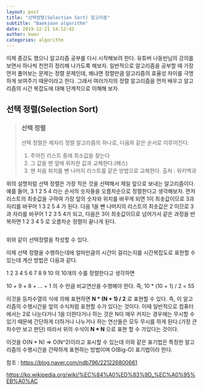 ```yaml
---
layout: post
title: "선택정렬(Selection Sort) 알고리즘"
subtitle: "Baekjoon algorithm"
date: 2019-12-21 14:12:42
author: kwon
categories: algorithm
---
```

이제 종강도 했으니 알고리즘 공부를 다시 시작해보려 한다. 유튜버 나동빈님의 강의를 보면서 하나씩 천천히 정리해 나가도록 해보자. 일반적으로 알고리즘을 공부할 때 가장 먼저 풀어보는 문제는 정렬 문제인데, 왜냐면 정렬만큼 알고리즘의 효율성 차이를 극명하게 보여주기 때문이라고 한다. 그래서 여러가지의 정렬 알고리즘을 먼저 배우고 알고리즘의 시간 복잡도에 대해 단계적으로 이해해 보자.

## 선택 정렬(Selection Sort)
> ### 선택 정렬
> 선택 정렬은 제자리 정렬 알고리즘의 하나로, 다음와 같은 순서로 이루어진다.
> 1. 주어진 리스트 중에 최소값을 찾는다
> 2. 그 값을 맨 앞에 위차한 값과 교체한다.(패스)
> 3. 맨 처음 위치를 뺀 나머지 리스트를 같은 방법으로 교체한다.
출처 : 위키백과

위의 설명처럼 선택 정렬은 가장 작은 것을 선택해서 제일 앞으로 보내는 알고리즘이다. 예를 들어, 3 1 2 5 4 라는 순서의 숫자들을 오름차순으로 정렬한다고 생각해보자. 먼저 리스트의 최솟값을 구하여 가장 앞의 숫자와 위치를 바꾸게 되면 1이 최솟값이므로 3과 자리를 바꾸어 1 3 2 5 4 가 된다. 다음 1을 뺀 나머지의 리스트의 최솟값은 2 이므로 3과 자리를 바꾸어 1 2 3 5 4가 되고, 다음은 3이 최솟값이므로 넘어가서 같은 과정을 반복하면 1 2 3 4 5 로 오름차순 정렬이 끝나게 된다.

```c

```

위와 같이 선택정렬을 작성할 수 있다.

이제 선택 정렬을 수행하는데에 얼마만큼의 시간이 걸리는지를 시간복잡도로 표현할 수 있는데 계산 방법은 다음과 같다.

 1 2 3 4 5 6 7 8 9 10 의 10개의 수를 정렬한다고 생각하면

 10 + 9 + 8 + ... + 1 의 수 만큼 비교연산을 수행해야 한다. 즉, 10 * (10 + 1) / 2 = 55

 이것을 등차수열의 식에 의해 표현하면 **N * (N + 1) / 2** 로 표현할 수 있다. 즉, 이 알고리즘의 수행시간을 앞의 수식처럼 표현할 수가 있다는 것이다. 이때 일반적으로 컴퓨터에서는 2로 나눈다거나 1을 더한다거나 하는 것은 N이 매우 커지는 경우에는 무시할 수 있기 때문에 간단하게 더하거나 나누거나 하는 연산들은 모두 무시를 하게 된다.(가장 큰 차수만 보고 판단) 따라서 위의 수식이 **N * N** 으로 표현 할 수 가있다는 것이다.

 이것을 O(N * N) => O(N^2)이라고 표시할 수 있는데 이와 같은 표기법은 특정한 알고리즘의 수행시간을 간략하게 표현하는 방법이며 O(Big-O) 표기법이라 한다.



참조 : <https://blog.naver.com/ndb796/221226800661>

<https://ko.wikipedia.org/wiki/%EC%84%A0%ED%83%9D_%EC%A0%95%EB%A0%AC>
